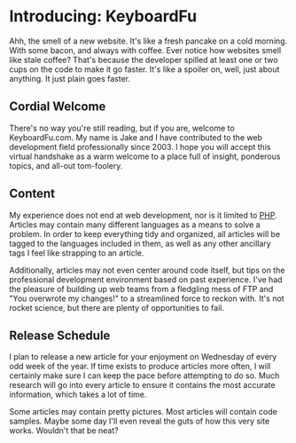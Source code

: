 # Introducing: KeyboardFu

Ahh, the smell of a new website. It's like a fresh pancake on a cold morning. With some bacon, and always with coffee. Ever notice how websites smell like stale coffee? That's because the developer spilled at least one or two cups on the code to make it go faster. It's like a spoiler on, well, just about anything. It just plain goes faster.

## Cordial Welcome

There's no way you're still reading, but if you are, welcome to KeyboardFu.com. My name is Jake and I have contributed to the web development field professionally since 2003. I hope you will accept this virtual handshake as a warm welcome to a place full of insight, ponderous topics, and all-out tom-foolery.

## Content

My experience does not end at web development, nor is it limited to [PHP](http://php.net). Articles may contain many different languages as a means to solve a problem. In order to keep everything tidy and organized, all articles will be tagged to the languages included in them, as well as any other ancillary tags I feel like strapping to an article.

Additionally, articles may not even center around code itself, but tips on the professional development environment based on past experience. I've had the pleasure of building up web teams from a fledgling mess of FTP and "You overwrote my changes!" to a streamlined force to reckon with. It's not rocket science, but there are plenty of opportunities to fail.

## Release Schedule

I plan to release a new article for your enjoyment on Wednesday of every odd week of the year. If time exists to produce articles more often, I will certainly make sure I can keep the pace before attempting to do so. Much research will go into every article to ensure it contains the most accurate information, which takes a lot of time.

Some articles may contain pretty pictures. Most articles will contain code samples. Maybe some day I'll even reveal the guts of how this very site works. Wouldn't that be neat?
